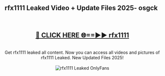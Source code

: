 <h2>rfx1111 Leaked Video + Update Files 2025- osgck</h2>
<br>
<div align="center">
<h2><a href="https://libra.edu.pl?rfx1111" rel="nofollow">🔴 CLICK HERE 🌐==►► rfx1111</a></h2>
<br>
Get rfx1111 leaked all content. Now you can access all videos and pictures of rfx1111 Leaked. New Updated Files 2025!
<br>
<br>
<a href="https://libra.edu.pl?rfx1111" rel="nofollow" data-target="animated-image.originalLink"><img src="https://i.ibb.co.com/WyWwxjT/player-gif2.gif" alt="rfx1111 Leaked OnlyFans" style="max-width: 100%; display: inline-block;" data-target="animated-image.originalImage"></a>
</div>
<br>